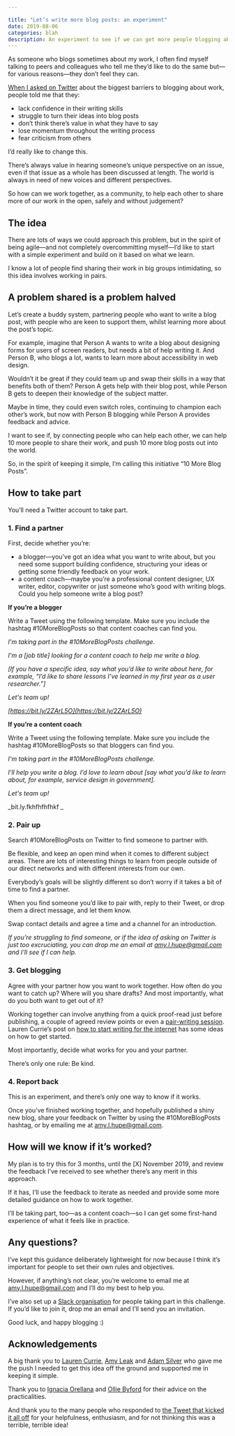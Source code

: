 ```yaml
---

title: "Let’s write more blog posts: an experiment"
date: 2019-08-06
categories: blah
description: An experiment to see if we can get more people blogging about their work in the open by working together. Here’s how to get involved.
---
```


As someone who blogs sometimes about my work, I often find myself talking to peers and colleagues who tell me they’d like to do the same but—for various reasons—they don’t feel they can.

[When I asked on Twitter](https://twitter.com/Amy_Hupe/status/1126189806264946689?s=20) about the biggest barriers to blogging about work, people told me that they:



*   lack confidence in their writing skills
*   struggle to turn their ideas into blog posts
*   don’t think there’s value in what they have to say
*   lose momentum throughout the writing process
*   fear criticism from others

I’d really like to change this.

There’s always value in hearing someone’s unique perspective on an issue, even if that issue as a whole has been discussed at length. The world is always in need of new voices and different perspectives.

So how can we work together, as a community, to help each other to share more of our work in the open, safely and without judgement?


## The idea

There are lots of ways we could approach this problem, but in the spirit of being agile—and not completely overcommitting myself—I’d like to start with a simple experiment and build on it based on what we learn.

I know a lot of people find sharing their work in big groups intimidating, so this idea involves working in pairs.


## A problem shared is a problem halved

Let’s create a buddy system, partnering people who want to write a blog post, with people who are keen to support them, whilst learning more about the post’s topic.

For example, imagine that Person A wants to write a blog about designing forms for users of screen readers, but needs a bit of help writing it. And Person B, who blogs a lot, wants to learn more about accessibility in web design.

Wouldn’t it be great if they could team up and swap their skills in a way that benefits both of them? Person A gets help with their blog post, while Person B gets to deepen their knowledge of the subject matter.

Maybe in time, they could even switch roles, continuing to champion each other’s work, but now with Person B blogging while Person A provides feedback and advice.

I want to see if, by connecting people who can help each other, we can help 10 more people to share their work, and push 10 more blog posts out into the world.

So, in the spirit of keeping it simple, I’m calling this initiative “10 More Blog Posts”.


## How to take part

You’ll need a Twitter account to take part.


### 1. Find a partner

First, decide whether you’re:

*   a blogger—you’ve got an idea what you want to write about, but you need some support building confidence, structuring your ideas or getting some friendly feedback on your work.
*   a content coach—maybe you’re a professional content designer, UX writer, editor, copywriter or just someone who’s good with writing blogs. Could you help someone write a blog post?


**If you’re a blogger**

Write a Tweet using the following template. Make sure you include the hashtag #10MoreBlogPosts so that content coaches can find you.

_I'm taking part in the #10MoreBlogPosts challenge._

_I'm a [job title] looking for a content coach to help me write a blog._

_[If you have a specific idea, say what you’d like to write about here, for example, “I’d like to share lessons I’ve learned in my first year as a user researcher.”]_

_Let's team up!_

_[https://bit.ly/2ZArL5O](https://bit.ly/2ZArL5O)_


**If you’re a content coach**

Write a Tweet using the following template. Make sure you include the hashtag #10MoreBlogPosts so that bloggers can find you.

_I'm taking part in the #10MoreBlogPosts challenge._

_I’ll help you write a blog. I’d love to learn about [say what you’d like to learn about, for example, service design in government]._

_Let's team up!_

_bit.ly.fkhfhfhfhkf _


### 2. Pair up

Search #10MoreBlogPosts on Twitter to find someone to partner with.

Be flexible, and keep an open mind when it comes to different subject areas. There are lots of interesting things to learn from people outside of our direct networks and with different interests from our own.

Everybody’s goals will be slightly different so don’t worry if it takes a bit of time to find a partner.

When you find someone you’d like to pair with, reply to their Tweet, or drop them a direct message, and let them know.

Swap contact details and agree a time and a channel for an introduction.

_If you’re struggling to find someone, or if the idea of asking on Twitter is just too excruciating, you can drop me an email at [amy.l.hupe@gmail.com](mailto:amy.l.hupe@gmail.com) and I’ll see if I can help._


### 3. Get blogging

Agree with your partner how you want to work together. How often do you want to catch up? Where will you share drafts? And most importantly, what do you both want to get out of it?

Working together can involve anything from a quick proof-read just before publishing, a couple of agreed review points or even a [pair-writing session](https://gds.blog.gov.uk/2016/09/21/it-takes-2-how-we-use-pair-writing/). Lauren Currie’s post on [how to start writing for the internet](http://www.redjotter.com/redjotterblog/2018/12/30/how-to-start-writing-on-the-internet) has some ideas on how to get started.

Most importantly, decide what works for you and your partner.

There’s only one rule: Be kind.


### 4. Report back

This is an experiment, and there’s only one way to know if it works.

Once you’ve finished working together, and hopefully published a shiny new blog, share your feedback on Twitter by using the #10MoreBlogPosts hashtag, or by emailing me at [amy.l.hupe@gmail.com](mailto:amy.l.hupe@gmail.com).


## How will we know if it’s worked?

My plan is to try this for 3 months, until the [X] November 2019, and review the feedback I’ve received to see whether there’s any merit in this approach.

If it has, I’ll use the feedback to iterate as needed and provide some more detailed guidance on how to work together.

I’ll be taking part, too—as a content coach—so I can get some first-hand experience of what it feels like in practice.


## Any questions?

I’ve kept this guidance deliberately lightweight for now because I think it’s important for people to set their own rules and objectives.

However, if anything’s not clear, you’re welcome to email me at [amy.l.hupe@gmail.com](mailto:amy.l.hupe@gmail.com) and I’ll do my best to help you.

I’ve also set up a [Slack organisation](https://10moreblogposts.slack.com/) for people taking part in this challenge. If you’d like to join it, drop me an email and I’ll send you an invitation.

Good luck, and happy blogging :)


## Acknowledgements

A big thank you to [Lauren Currie](https://twitter.com/Redjotter), [Amy Leak](https://twitter.com/LeakyTweety) and [Adam Silver](https://twitter.com/adambsilver) who gave me the push I needed to get this idea off the ground and supported me in keeping it simple.

Thank you to [Ignacia Orellana](https://twitter.com/ignaciaorellana) and [Ollie Byford](https://twitter.com/36degrees) for their advice on the practicalities.

And thank you to the many people who responded to [the Tweet that kicked it all off](https://twitter.com/Amy_Hupe/status/1157234645462913024?s=20) for your helpfulness, enthusiasm, and for not thinking this was a terrible, terrible idea!